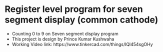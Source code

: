 # Register level program for seven segment display (common cathode)
<ul>
  <li> Counting 0 to 9 on Seven segment display program </li>
  <li> This project is design by Prince Kumar Kushwaha </li>
  <li> Working Video link: https://www.tinkercad.com/things/lQl454sgOHy </li>
</ul>
